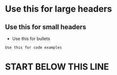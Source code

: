 # Use this for large headers
## Use this for small headers
* Use this for bullets

```{Example}
Use this for code examples
```

# START BELOW THIS LINE
